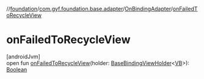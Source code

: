 //[foundation](../../../index.md)/[com.gyf.foundation.base.adapter](../index.md)/[OnBindingAdapter](index.md)/[onFailedToRecycleView](on-failed-to-recycle-view.md)

# onFailedToRecycleView

[androidJvm]\
open fun [onFailedToRecycleView](on-failed-to-recycle-view.md)(holder: [BaseBindingViewHolder](../../com.gyf.foundation.base.adapter.viewholder/-base-binding-view-holder/index.md)&lt;[VB](index.md)&gt;): [Boolean](https://kotlinlang.org/api/core/kotlin-stdlib/kotlin/-boolean/index.html)